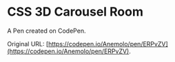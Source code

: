 # CSS 3D Carousel Room

A Pen created on CodePen.

Original URL: [https://codepen.io/Anemolo/pen/ERPvZV](https://codepen.io/Anemolo/pen/ERPvZV).

